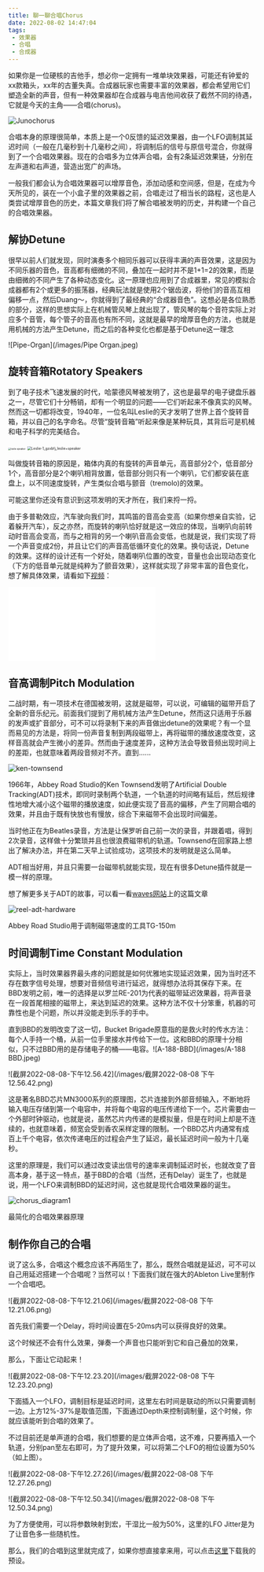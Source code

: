 ```yaml
---
title: 聊一聊合唱Chorus
date: 2022-08-02 14:47:04
tags:
 - 效果器
 - 合唱
 - 合成器
---
```


如果你是一位硬核的吉他手，想必你一定拥有一堆单块效果器，可能还有钟爱的xx款箱头，xx年的古董失真。合成器玩家也需要丰富的效果器，都会希望用它们塑造全新的声音，但有一种效果器却在合成器与电吉他间收获了截然不同的待遇，它就是今天的主角——合唱(chorus)。

![Junochorus](/images/Junochorus.jpg)

<!--more-->

合唱本身的原理很简单，本质上是一个0反馈的延迟效果器，由一个LFO调制其延迟时间（一般在几毫秒到十几毫秒之间），将调制后的信号与原信号混合，你就得到了一个合唱效果器。现在的合唱多为立体声合唱，会有2条延迟效果链，分别在左声道和右声道，营造出宽广的声场。

一般我们都会认为合唱效果器可以增厚音色，添加动感和空间感，但是，在成为今天所见的，装在一个小盒子里的效果器之前，合唱走过了相当长的路程，这也是人类尝试增厚音色的历史，本篇文章我们将了解合唱被发明的历史，并构建一个自己的合唱效果器。

## 解协Detune

很早以前人们就发现，同时演奏多个相同乐器可以获得丰满的声音效果，这是因为不同乐器的音色，音高都有细微的不同，叠加在一起时并不是1+1=2的效果，而是由细微的不同产生了各种动态变化。这一原理也应用到了合成器里，常见的模拟合成器都有2个或更多的振荡器，经典玩法就是使用2个锯齿波，将他们的音高互相偏移一点，然后Duang～，你就得到了最经典的“合成器音色”。这想必是各位熟悉的部分，这样的思想实际上在机械管风琴上就出现了，管风琴的每个音符实际上对应多个音管，每个管子的音高也有所不同，这就是最早的增厚音色的方法，也就是用机械的方法产生Detune，而之后的各种变化也都是基于Detune这一理念

![Pipe-Organ](/images/Pipe Organ.jpeg)

## 旋转音箱Rotatory Speakers

到了电子技术飞速发展的时代，哈蒙德风琴被发明了，这也是最早的电子键盘乐器之一，尽管它们十分畅销，却有一个明显的问题——它们听起来不像真实的风琴。然而这一切都将改变，1940年，一位名叫Leslie的天才发明了世界上首个旋转音箱，并以自己的名字命名。尽管“旋转音箱”听起来像是某种玩具，其背后可是机械和电子科学的完美结合。

<img src="/images/leslie speaker.jpeg" alt="leslie speaker" style="zoom: 33%;" />

<img src="/images/Leslie-1_gzxbfj_leslie+speaker.jpg" alt="Leslie-1_gzxbfj_leslie+speaker" style="zoom: 50%;" />

叫做旋转音箱的原因是，箱体内真的有旋转的声音单元，高音部分2个，低音部分1个，高音部分是2个喇叭相背放置，低音部分则只有一个喇叭，它们都安装在底盘上，以不同速度旋转，产生类似合唱与颤音（tremolo)的效果。

可能这里你还没有意识到这项发明的天才所在，我们来捋一捋。

由于多普勒效应，汽车驶向我们时，其鸣笛的音高会变高（如果你想亲自实验，记着躲开汽车），反之亦然，而旋转的喇叭恰好就是这一效应的体现，当喇叭向前转动时音高会变高，而与之相背的另一个喇叭音高会变低，也就是说，我们实现了将一个声音变成2份，并且让它们的声音高低循环变化的效果。换句话说，Detune的效果。这样的设计还有一个好处，随着喇叭位置的改变，音量也会出现动态变化（下方的低音单元就是纯粹为了颤音效果），这样就实现了非常丰富的音色变化，想了解具体效果，请看如下[视频](https://www.bilibili.com/video/BV1zi4y1P7y1)：

<div><iframe src="//player.bilibili.com/player.html?aid=544816809&bvid=BV1zi4y1P7y1&cid=315655536&page=1" scrolling="no" border="0" frameborder="no" framespacing="0" allowfullscreen="true"> </iframe></div>

## 音高调制Pitch Modulation

二战时期，有一项技术在德国被发明，这就是磁带，可以说，可编辑的磁带开启了全新的音乐纪元。前面我们提到了用机械方法产生Detune，然而这只适用于乐器的发声或扩音部分，可不可以将录制下来的声音做出detune的效果呢？有一个显而易见的方法是，将同一份声音复制到两段磁带上，再将磁带的播放速度改变，这样音高就会产生微小的差异。然而由于速度差异，这种方法会导致音频出现时间上的差距，也就意味着两段音频对不齐。直到......

![ken-townsend](/images/ken-townsend.jpg)

1966年，Abbey Road Studio的Ken Townsend发明了Artificial Double Tracking(ADT)技术，即同时录制两个轨道，一个轨道的时间略有延后，然后规律性地增大减小这个磁带的播放速度，如此便实现了音高的偏移，产生了同期合唱的效果，并且由于既有快放也有慢放，综合下来磁带不会出现时间偏差。

当时他正在为Beatles录音，方法是让保罗听自己前一次的录音，并跟着唱，得到2次录音，这样做十分繁琐并且也很浪费磁带机的轨道。Townsend在回家路上想出了解决办法，并在第二天早上试验成功，这项技术的发明就是这么简单。

ADT相当好用，并且只需要一台磁带机就能实现，现在有很多Detune插件就是一模一样的原理。

想了解更多关于ADT的故事，可以看一看[waves网站](https://www.waves.com/behind-abbey-road-adt-effect)上的这篇文章

![reel-adt-hardware](/images/reel-adt-hardware.jpg)

Abbey Road Studio用于调制磁带速度的工具TG-150m

## 时间调制Time Constant Modulation

实际上，当时效果器界最头疼的问题就是如何优雅地实现延迟效果，因为当时还不存在数字信号处理，想要对音频信号进行延迟，就得想办法将其保存下来。在BBD发明之前，唯一的选择是以罗兰RE-201为代表的磁带延迟效果器，将声音录在一段首尾相接的磁带上，来达到延迟的效果。这种方法不仅十分笨重，机器的可靠性也是个问题，所以并没能走到乐手的手中。

直到BBD的发明改变了这一切，Bucket Brigade原意指的是救火时的传水方法：每个人手持一个桶，从前一位手里接水并传给下一位。这和BBD的原理十分相似，只不过BBD用的是存储电子的桶——电容。![A-188-BBD](/images/A-188 BBD.jpeg)



![截屏2022-08-08-下午12.56.42](/images/截屏2022-08-08 下午12.56.42.png)

这是著名BBD芯片MN3000系列的原理图，芯片连接到外部音频输入，不断地将输入电压存储到第一个电容中，并将每个电容的电压传递给下一个。芯片需要由一个外部时钟驱动，也就是说，虽然芯片内传递的是模拟量，但是在时间上却是不连续的，也就意味着，频宽会受到香农采样定理的限制。一个BBD芯片内通常有成百上千个电容，依次传递电压的过程会产生了延迟，最长延迟时间一般为十几毫秒。

这里的原理是，我们可以通过改变读出信号的速率来调制延迟时长，也就改变了音高本身，基于这一特点，基于BBD的合唱（当然，还有Delay）诞生了，也就是说，用一个LFO来调制BBD的延迟时间，这也就是现代合唱效果器的诞生。

![chorus_diagram1](/images/chorus_diagram1.png)

最简化的合唱效果器原理

## **制作你自己的合唱**

说了这么多，合唱这个概念应该不再陌生了，那么，既然合唱就是延迟，可不可以自己用延迟搭建一个合唱呢？当然可以！下面我们就在强大的Ableton Live里制作一个合唱吧。

![截屏2022-08-08-下午12.21.06](/images/截屏2022-08-08 下午12.21.06.png)

首先我们需要一个Delay，将时间设置在5-20ms内可以获得良好的效果。

这个时候还不会有什么效果，弹奏一个声音也只能听到它和自己叠加的效果，

那么，下面让它动起来！

![截屏2022-08-08-下午12.23.20](/images/截屏2022-08-08 下午12.23.20.png)

下面插入一个LFO，调制目标是延迟时间，这里左右时间是联动的所以只需要调制一边。上方12%-37%是取值范围，下面通过Depth来控制调制量，这个时候，你就应该能听到合唱的效果了。

不过目前还是单声道的合唱，我们想要的是立体声合唱，这不难，只要再插入一个轨道，分别pan至左右即可，为了提升效果，可以将第二个LFO的相位设置为50%（如上图）。

![截屏2022-08-08-下午12.27.26](/images/截屏2022-08-08 下午12.27.26.png)

![截屏2022-08-08-下午12.50.34](/images/截屏2022-08-08 下午12.50.34.png)

为了方便使用，可以将参数映射到宏，干湿比一般为50%，这里的LFO Jitter是为了让音色多一些随机性。

那么，我们的合唱到这里就完成了，如果你想直接拿来用，可以点击[这里](https://2osc-files.oss-cn-shanghai.aliyuncs.com/shared/Stereo%20Chorus.adg)下载我的预设。
